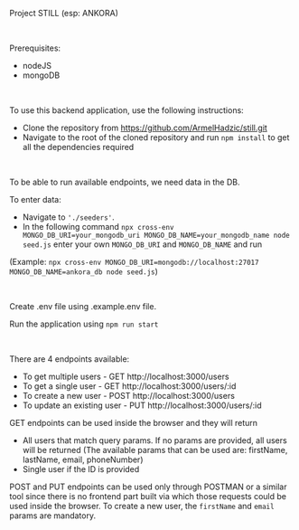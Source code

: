 Project STILL (esp: ANKORA)

<br/>

Prerequisites:
- nodeJS
- mongoDB

<br/>

To use this backend application, use the following instructions:
- Clone the repository from https://github.com/ArmelHadzic/still.git
- Navigate to the root of the cloned repository and run ```npm install``` to get all the dependencies required

<br/>

To be able to run available endpoints, we need data in the DB.

To enter data:
 - Navigate to ```'./seeders'```.
 - In the following command
 ```npx cross-env MONGO_DB_URI=your_mongodb_uri MONGO_DB_NAME=your_mongodb_name node seed.js```
 enter your own ```MONGO_DB_URI``` and ```MONGO_DB_NAME``` and run
 
 (Example: ```npx cross-env MONGO_DB_URI=mongodb://localhost:27017 MONGO_DB_NAME=ankora_db node seed.js```)

 <br/>


 Create .env file using .example.env file.
 
 Run the application using ```npm run start```

 <br/>

 There are 4 endpoints available:
 - To get multiple users - GET http://localhost:3000/users
 - To get a single user - GET http://localhost:3000/users/:id
 - To create a new user - POST http://localhost:3000/users
 - To update an existing user - PUT http://localhost:3000/users/:id

 GET endpoints can be used inside the browser and they will return
 - All users that match query params. If no params are provided, all users will be returned
(The available params that can be used are: firstName, lastName, email, phoneNumber)
 - Single user if the ID is provided

POST and PUT endpoints can be used only through POSTMAN or a similar tool since there is no frontend part built via which those requests could be used inside the browser.
To create a new user, the ```firstName``` and ```email``` params are mandatory.
